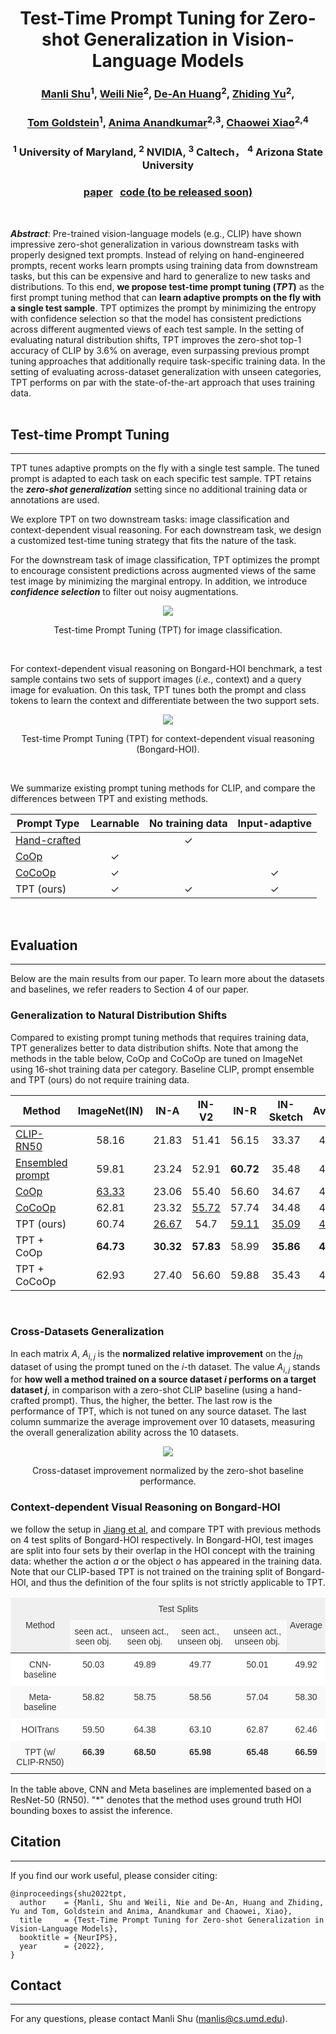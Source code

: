 <!-- ---
# Feel free to add content and custom Front Matter to this file.
# To modify the layout, see https://jekyllrb.com/docs/themes/#overriding-theme-defaults

layout: home
--- -->
<div align="center">

# Test-Time Prompt Tuning for Zero-shot Generalization in Vision-Language Models

### [Manli Shu](https://azshue.github.io/)<sup>1</sup>, [Weili Nie](https://weilinie.github.io/)<sup>2</sup>, [De-An Huang](https://ai.stanford.edu/~dahuang/)<sup>2</sup>, [Zhiding Yu](https://chrisding.github.io/)<sup>2</sup>,      
### [Tom Goldstein](https://www.cs.umd.edu/~tomg/)<sup>1</sup>, [Anima Anandkumar](http://tensorlab.cms.caltech.edu/users/anima/)<sup>2,3</sup>, [Chaowei Xiao](https://xiaocw11.github.io/)<sup>2,4</sup>
### <sup>1</sup> University of Maryland, <sup>2</sup> NVIDIA, <sup>3</sup> Caltech， <sup>4</sup> Arizona State University

### [<ins>paper</ins>](https://arxiv.org/pdf/2209.07511.pdf) &nbsp; [<ins>code (to be released soon)</ins>](https://github.com/azshue/TPT)
</div>
<br>

***Abstract***: Pre-trained vision-language models (e.g., CLIP) have shown impressive zero-shot
generalization in various downstream tasks with properly designed text prompts. Instead of relying on hand-engineered prompts, recent works learn prompts using training data from downstream tasks, but this can be expensive and hard to generalize to new tasks and distributions. To this end, **we propose test-time prompt tuning (*TPT*)** as the first prompt tuning method that can **learn adaptive prompts on the fly with a single test sample**. TPT optimizes the prompt by minimizing the entropy with confidence selection so that the model has consistent predictions across different augmented views of each test sample. In the setting of evaluating natural distribution shifts, TPT improves the zero-shot top-1 accuracy of CLIP by 3.6% on average, even surpassing previous prompt tuning approaches that additionally require task-specific training data. In the setting of evaluating across-dataset generalization with unseen categories, TPT performs on par with the state-of-the-art approach that uses training data.  
<br /> 

## **Test-time Prompt Tuning**
---
TPT tunes adaptive prompts on the fly with a single test sample. The tuned prompt is adapted to each task on each specific test sample. TPT retains the ***zero-shot generalization*** setting since no additional training data or annotations are used.   

We explore TPT on two downstream tasks: image classification and context-dependent visual reasoning. For each downstream task, we design a customized test-time tuning strategy that fits the nature of the task. 

For the downstream task of image classification, TPT optimizes the prompt to encourage consistent predictions across augmented views of the same test image by minimizing the marginal entropy. In addition, we introduce ***confidence selection*** to filter out noisy augmentations. 

<p align = "center">
<img src = "https://github.com/azshue/TPT/blob/gh-pages/assets/tpt-intro.png?raw=true">
</p>
<p align = "center">
Test-time Prompt Tuning (TPT) for image classification.
</p>
<br />

For context-dependent visual reasoning on Bongard-HOI benchmark, a test sample contains two sets of support images (*i.e.*, context) and a query image for evaluation. On this task, TPT tunes both the prompt and class tokens to learn the context and differentiate between the two support sets.

<p align = "center">
<img src = "https://github.com/azshue/TPT/blob/gh-pages/assets/tpt-bongard.png?raw=true">
</p>
<p align = "center">
Test-time Prompt Tuning (TPT) for context-dependent visual reasoning (Bongard-HOI).
</p>
<br />

We summarize existing prompt tuning methods for CLIP, and compare the differences between TPT and existing methods. 
<!-- We focus on three preferred properties of a prompting strategy, and use them to categorize the methods. "Learnable" means the prompt is optimized based on certain objective functions. "No training data" means that no additional data are needed for tuning the prompt. "Input-adaptive" means the prompt can be adaptive to each input instance. -->

<div align="center">

| Prompt Type  | Learnable | No training data | Input-adaptive |
|--------------|:---------:|:----------------:|:--------------:|
| [Hand-crafted](https://arxiv.org/abs/2103.00020) |           |       &#10003;    |                |
| [CoOp](https://arxiv.org/abs/2109.01134)          |  &#10003;  |                  |                |
| [CoCoOp](https://arxiv.org/abs/2203.05557)       |  &#10003;  |                  |   &#10003;      |
| TPT (ours)    |  &#10003;  |       &#10003;    |    &#10003;     |

</div>
<br />

## **Evaluation**
---
Below are the main results from our paper. To learn more about the datasets and baselines, we refer readers to Section 4 of our paper. 
      

### **Generalization to Natural Distribution Shifts**

<!-- We evaluate model's robustness to natural distribution shifts on 4 ImageNet Variants as follows, which have been considered as out-of-distribution (OOD) data for ImageNet in previous work. -->
Compared to existing prompt tuning methods that requires training data, TPT generalizes better to data distribution shifts. Note that among the methods in the table below, CoOp and CoCoOp are tuned on ImageNet using 16-shot training data per category. Baseline CLIP, prompt ensemble and TPT (ours) do not require training data.


<div align="center">

| Method           | ImageNet(IN) | IN-A | IN-V2 | IN-R | IN-Sketch | Average | OOD Average |
|------------------|:--------:|:----------:|:-----------:|:----------:|:---------------:|:-------:|:-----------:|
| [CLIP-RN50](https://arxiv.org/abs/2103.00020)       |   58.16  |    21.83   |    51.41    |    56.15   |      33.37      |  44.18  |    40.69    |
| [Ensembled prompt](https://arxiv.org/abs/2103.00020)|   59.81  |    23.24   |    52.91    |    **60.72**   |      35.48      |  46.43  |    43.09    |
| [CoOp](https://arxiv.org/abs/2109.01134)            |   <ins>63.33</ins>  |    23.06   |    55.40    |    56.60   |      34.67      |  46.61  |    42.43    |
| [CoCoOp](https://arxiv.org/abs/2203.05557)          |   62.81  |    23.32   |    <ins>55.72    |    57.74   |      34.48      |  46.81  |    42.82    |
| TPT (ours)             |   60.74  |    <ins>26.67   |     54.7    |    <ins>59.11   |      <ins>35.09      |  <ins>47.26  |    <ins>43.89    |
| TPT + CoOp       |   **64.73**  |   **30.32**   |    **57.83**    |    58.99   |      **35.86**      |  **49.55**  |    **45.75**    |
| TPT + CoCoOp     |   62.93  |    27.40   |    56.60    |    59.88   |      35.43      |  48.45  |    44.83    |

</div>
<br />

### **Cross-Datasets Generalization**

<!-- Pre-trained vision-language models like CLIP are ideal for ``open-world" problems. For example, we can apply CLIP to classify arbitrary categories in a zero-shot manner in image classification. However, a prompt tuned on a specific downstream dataset can be less generalizable to categories outside its training set. We conduct cross-dataset evaluation on image classification, where we consider 10 different source/target datasets.  -->

In each matrix $A$, $A_{i, j}$ is the **normalized relative improvement** on the $j_{th}$ dataset of using the prompt tuned on the $i$-th dataset. The value $A_{i, j}$ stands for **how well a method trained on a source dataset $i$ performs on a target dataset $j$**, in comparison with a zero-shot CLIP baseline (using a hand-crafted prompt). Thus, the higher, the better.
The last row is the performance of TPT, which is not tuned on any source dataset. The last column summarize the average improvement over 10 datasets, measuring the overall generalization ability across the 10 datasets.

<p align = "center">
<img src = "https://github.com/azshue/TPT/blob/gh-pages/assets/cross-datasets-figures.png?raw=true">
</p>
<p align = "center">
Cross-dataset improvement normalized by the zero-shot baseline performance.
</p>

### **Context-dependent Visual Reasoning on Bongard-HOI**
 we follow the setup in [Jiang et al](https://arxiv.org/abs/2205.13803), and compare TPT with previous methods on 4 test splits of Bongard-HOI respectively. In Bongard-HOI, test images are split into four sets by their overlap in the HOI concept with the training data: whether the action $a$ or the object $o$ has appeared in the training data. Note that our CLIP-based TPT is not trained on the training split of Bongard-HOI, and thus the definition of the four splits is not strictly applicable to TPT. 
 
<style type="text/css">
.tg  {border:none;border-collapse:collapse;border-color:#ccc;border-spacing:0;}
.tg td{background-color:#fff;border-color:#ccc;border-style:solid;border-width:0px;color:#333;
  font-family:Arial, sans-serif;font-size:14px;overflow:hidden;padding:10px 5px;word-break:normal;}
.tg th{background-color:#f0f0f0;border-color:#ccc;border-style:solid;border-width:0px;color:#333;
  font-family:Arial, sans-serif;font-size:14px;font-weight:normal;overflow:hidden;padding:10px 5px;word-break:normal;}
.tg .tg-baqh{text-align:center;vertical-align:top}
.tg .tg-nrix{text-align:center;vertical-align:middle}
.tg .tg-dzk6{background-color:#f9f9f9;text-align:center;vertical-align:top}
</style>
<table class="tg">
<thead>
  <tr>
    <th class="tg-nrix" rowspan="2">Method</th>
    <th class="tg-baqh" colspan="4">Test Splits </th>
    <th class="tg-nrix" rowspan="2">Average</th>
  </tr>
  <tr>
    <th class="tg-dzk6">seen act., seen obj.</th>
    <th class="tg-dzk6">unseen act., seen obj.</th>
    <th class="tg-dzk6">seen act., unseen obj.</th>
    <th class="tg-dzk6">unseen act., unseen obj.</th>
  </tr>
</thead>
<tbody>
  <tr>
    <td class="tg-baqh">CNN-baseline</td>
    <td class="tg-baqh">50.03</td>
    <td class="tg-baqh">49.89</td>
    <td class="tg-baqh">49.77</td>
    <td class="tg-baqh">50.01</td>
    <td class="tg-baqh">49.92</td>
  </tr>
  <tr>
    <td class="tg-dzk6">Meta-baseline</td>
    <td class="tg-dzk6">58.82</td>
    <td class="tg-dzk6">58.75</td>
    <td class="tg-dzk6">58.56</td>
    <td class="tg-dzk6">57.04</td>
    <td class="tg-dzk6">58.30</td>
  </tr>
  <tr>
    <td class="tg-baqh">HOITrans</td>
    <td class="tg-baqh">59.50</td>
    <td class="tg-baqh">64.38</td>
    <td class="tg-baqh">63.10</td>
    <td class="tg-baqh">62.87</td>
    <td class="tg-baqh">62.46</td>
  </tr>
  <tr>
    <td class="tg-dzk6">TPT (w/ CLIP-RN50)</td>
    <td class="tg-dzk6"><span style="font-weight:bold">66.39</span></td>
    <td class="tg-dzk6"><span style="font-weight:bold">68.50</span></td>
    <td class="tg-dzk6"><span style="font-weight:bold">65.98</span></td>
    <td class="tg-dzk6"><span style="font-weight:bold">65.48</span></td>
    <td class="tg-dzk6"><span style="font-weight:bold">66.59</span></td>
  </tr>
</tbody>
</table>

In the table above, CNN and Meta baselines are implemented based on a ResNet-50 (RN50). "*" denotes that the method uses ground truth HOI bounding boxes to assist the inference.

## Citation
---
If you find our work useful, please consider citing:
```
@inproceedings{shu2022tpt,
  author    = {Manli, Shu and Weili, Nie and De-An, Huang and Zhiding, Yu and Tom, Goldstein and Anima, Anandkumar and Chaowei, Xiao},
  title     = {Test-Time Prompt Tuning for Zero-shot Generalization in Vision-Language Models},
  booktitle = {NeurIPS},
  year      = {2022},
}
```

<!-- ## Acknowledgements -->

## Contact
---
For any questions, please contact Manli Shu (manlis@cs.umd.edu).